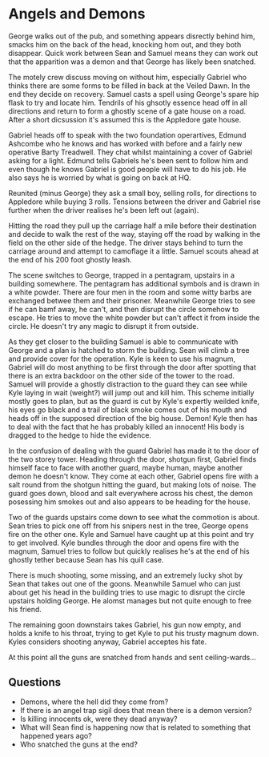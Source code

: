 # Angels and Demons

George walks out of the pub, and something appears disrectly behind him, smacks him on the back of the head, knocking hom out, and they both disappear. Quick work between Sean and Samuel means they can work out that the apparition was a demon and that George has likely been snatched.

The motely crew discuss moving on without him, especially Gabriel who thinks there are some forms to be filled in back at the Veiled Dawn. In the end they decide on recovery. Samuel casts a spell using George's spare hip flask to try and locate him. Tendrils of his ghsotly essence head off in all directions and return to form a ghostly scene of a gate house on a road. After a short dicsussion it's assumed this is the Appledore gate house.

Gabriel heads off to speak with the two foundation operartives, Edmund Ashcombe who he knows and has worked with before and a fairly new operative Barty Treadwell. They chat whilst maintaining a cover of Gabriel asking for a light. Edmund tells Gabriels he's been sent to follow him and even though he knows Gabriel is good people will have to do his job. He also says he is worried by what is going on back at HQ.

Reunited (minus George) they ask a small boy, selling rolls, for directions to Appledore while buying 3 rolls. Tensions between the driver and Gabriel rise further when the driver realises he's been left out (again).

Hitting the road they pull up the carriage half a mile before their destination and decide to walk the rest of the way, staying off the road by walking in the field on the other side of the hedge. The driver stays behind to turn the carriage around and attempt to camoflage it a little. Samuel scouts ahead at the end of his 200 foot ghostly leash.

The scene switches to George, trapped in a pentagram, upstairs in a building somewhere. The pentagram has additional symbols and is drawn in a white powder. There are four men in the room and some witty barbs are exchanged betwee them and their prisoner. Meanwhile George tries to see if he can bamf away, he can't, and then disrupt the circle somehow to escape. He tries to move the white powder but can't affect it from inside the circle. He doesn't try any magic to disrupt it from outside.

As they get closer to the building Samuel is able to communicate with George and a plan is hatched to storm the building. Sean will climb a tree and provide cover for the operation. Kyle is keen to use his magnum, Gabriel will do most anything to be first through the door after spotting that there is an extra backdoor on the other side of the tower to the road. Samuel will provide a ghostly distraction to the guard they can see while Kyle laying in wait (weight?) will jump out and kill him. This scheme initially mostly goes to plan, but as the guard is cut by Kyle's expertly weilded knife, his eyes go black and a trail of black smoke comes out of his mouth and heads off in the supposed direction of the big house. Demon! Kyle then has to deal with the fact that he has probably killed an innocent! His body is dragged to the hedge to hide the evidence.

In the confusion of dealing with the guard Gabriel has made it to the door of the two storey tower. Heading through the door, shotgun first, Gabriel finds himself face to face with another guard, maybe human, maybe another demon he doesn't know. They come at each other, Gabriel opens fire with a salt round from the shotgun hitting the guard, but making lots of noise. The guard goes down, blood and salt everywhere across his chest, the demon posessing him smokes out and also appears to be heading for the house.

Two of the guards upstairs come down to see what the commotion is about. Sean tries to pick one off from his snipers nest in the tree, George opens fire on the other one. Kyle and Samuel have caught up at this point and try to get involved. Kyle bundles through the door and opens fire with the magnum, Samuel tries to follow but quickly realises he's at the end of his ghostly tether because Sean has his quill case.

There is much shooting, some missing, and an extremely lucky shot by Sean that takes out one of the goons. Meanwhile Samuel who can just about get his head in the building tries to use magic to disrupt the circle upstairs holding George. He alomst manages but not quite enough to free his friend.

The remaining goon downstairs takes Gabriel, his gun now empty, and holds a knife to his throat, trying to get Kyle to put his trusty magnum down. Kyles considers shooting anyway, Gabriel acceptes his fate.

At this point all the guns are snatched from hands and sent ceiling-wards...

## Questions
* Demons, where the hell did they come from?
* If there is an angel trap sigil does that mean there is a demon version?
* Is killing innocents ok, were they dead anyway?
* What will Sean find is happening now that is related to something that happened years ago?
* Who snatched the guns at the end?